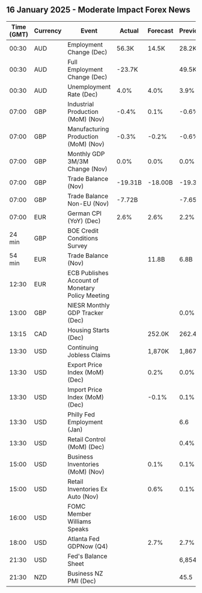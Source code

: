 ## 16 January 2025 - Moderate Impact Forex News

| Time (GMT) | Currency | Event | Actual | Forecast | Previous |
|------|----------|-------|--------|----------|----------|
| 00:30 | AUD | Employment Change (Dec) | 56.3K | 14.5K | 28.2K |
| 00:30 | AUD | Full Employment Change (Dec) | -23.7K |  | 49.5K |
| 00:30 | AUD | Unemployment Rate (Dec) | 4.0% | 4.0% | 3.9% |
| 07:00 | GBP | Industrial Production (MoM) (Nov) | -0.4% | 0.1% | -0.6% |
| 07:00 | GBP | Manufacturing Production (MoM) (Nov) | -0.3% | -0.2% | -0.6% |
| 07:00 | GBP | Monthly GDP 3M/3M Change (Nov) | 0.0% | 0.0% | 0.0% |
| 07:00 | GBP | Trade Balance (Nov) | -19.31B | -18.00B | -19.33B |
| 07:00 | GBP | Trade Balance Non-EU (Nov) | -7.72B |  | -7.65B |
| 07:00 | EUR | German CPI (YoY) (Dec) | 2.6% | 2.6% | 2.2% |
| 24 min | GBP | BOE Credit Conditions Survey |  |  |  |
| 54 min | EUR | Trade Balance (Nov) |  | 11.8B | 6.8B |
| 12:30 | EUR | ECB Publishes Account of Monetary Policy Meeting |  |  |  |
| 13:00 | GBP | NIESR Monthly GDP Tracker (Dec) |  |  | 0.0% |
| 13:15 | CAD | Housing Starts (Dec) |  | 252.0K | 262.4K |
| 13:30 | USD | Continuing Jobless Claims |  | 1,870K | 1,867K |
| 13:30 | USD | Export Price Index (MoM) (Dec) |  | 0.2% | 0.0% |
| 13:30 | USD | Import Price Index (MoM) (Dec) |  | -0.1% | 0.1% |
| 13:30 | USD | Philly Fed Employment (Jan) |  |  | 6.6 |
| 13:30 | USD | Retail Control (MoM) (Dec) |  |  | 0.4% |
| 15:00 | USD | Business Inventories (MoM) (Nov) |  | 0.1% | 0.1% |
| 15:00 | USD | Retail Inventories Ex Auto (Nov) |  | 0.6% | 0.1% |
| 16:00 | USD | FOMC Member Williams Speaks |  |  |  |
| 18:00 | USD | Atlanta Fed GDPNow (Q4) |  | 2.7% | 2.7% |
| 21:30 | USD | Fed's Balance Sheet |  |  | 6,854B |
| 21:30 | NZD | Business NZ PMI (Dec) |  |  | 45.5 |

